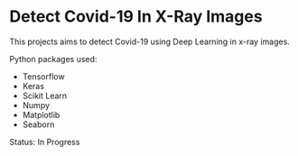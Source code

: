 # Detect Covid-19 In X-Ray Images

This projects aims to detect Covid-19 using Deep Learning in x-ray images.

Python packages used:
- Tensorflow
- Keras
- Scikit Learn
- Numpy
- Matplotlib
- Seaborn

Status: In Progress
